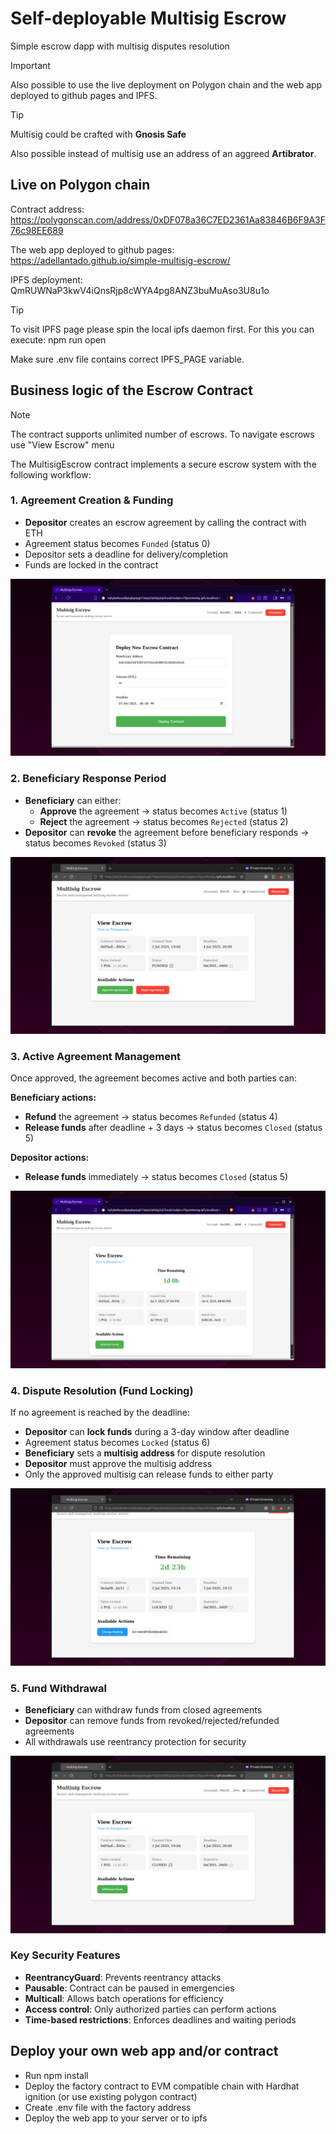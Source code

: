 # Self-deployable Multisig Escrow
Simple escrow dapp with multisig disputes resolution

> [!Important]
> Also possible to use the live deployment on Polygon chain and the web app deployed to github pages and IPFS.

> [!Tip]
> Multisig could be crafted with **Gnosis Safe** 
>
> Also possible instead of multisig use an address of an aggreed **Artibrator**. 


## Live on Polygon chain

Contract address:
https://polygonscan.com/address/0xDF078a36C7ED2361Aa83846B6F9A3F76c98EE689

The web app deployed to github pages:
https://adellantado.github.io/simple-multisig-escrow/

IPFS deployment:
QmRUWNaP3kwV4iQnsRjp8cWYA4pg8ANZ3buMuAso3U8u1o

> [!Tip]
> To visit IPFS page please spin the local ipfs daemon first.
> For this you can execute: npm run open
>
> Make sure .env file contains correct IPFS_PAGE variable.

## Business logic of the Escrow Contract

> [!Note]
> The contract supports unlimited number of escrows.
> To navigate escrows use "View Escrow" menu


The MultisigEscrow contract implements a secure escrow system with the following workflow:

### 1. Agreement Creation & Funding
- **Depositor** creates an escrow agreement by calling the contract with ETH
- Agreement status becomes `Funded` (status 0)
- Depositor sets a deadline for delivery/completion
- Funds are locked in the contract

![Create escrow](./assets/create_escrow.png)

### 2. Beneficiary Response Period
- **Beneficiary** can either:
  - **Approve** the agreement → status becomes `Active` (status 1)
  - **Reject** the agreement → status becomes `Rejected` (status 2)
- **Depositor** can **revoke** the agreement before beneficiary responds → status becomes `Revoked` (status 3)

![Approve escrow](./assets/approve_escrow.png)

### 3. Active Agreement Management
Once approved, the agreement becomes active and both parties can:

**Beneficiary actions:**
- **Refund** the agreement → status becomes `Refunded` (status 4)
- **Release funds** after deadline + 3 days → status becomes `Closed` (status 5)

**Depositor actions:**
- **Release funds** immediately → status becomes `Closed` (status 5)

![Release funds](./assets/release_escrow.png)

### 4. Dispute Resolution (Fund Locking)
If no agreement is reached by the deadline:
- **Depositor** can **lock funds** during a 3-day window after deadline
- Agreement status becomes `Locked` (status 6)
- **Beneficiary** sets a **multisig address** for dispute resolution
- **Depositor** must approve the multisig address
- Only the approved multisig can release funds to either party

![Release funds](./assets/set_multisig.png)

### 5. Fund Withdrawal
- **Beneficiary** can withdraw funds from closed agreements
- **Depositor** can remove funds from revoked/rejected/refunded agreements
- All withdrawals use reentrancy protection for security

![Release funds](./assets/withdraw_funds.png)

### Key Security Features
- **ReentrancyGuard**: Prevents reentrancy attacks
- **Pausable**: Contract can be paused in emergencies
- **Multicall**: Allows batch operations for efficiency
- **Access control**: Only authorized parties can perform actions
- **Time-based restrictions**: Enforces deadlines and waiting periods


## Deploy your own web app and/or contract
- Run npm install
- Deploy the factory contract to EVM compatible chain with Hardhat ignition (or use existing polygon contract)
- Create .env file with the factory address
- Deploy the web app to your server or to ipfs